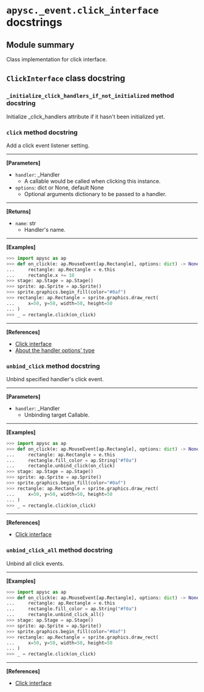 # `apysc._event.click_interface` docstrings

## Module summary

Class implementation for click interface.

## `ClickInterface` class docstring

### `_initialize_click_handlers_if_not_initialized` method docstring

Initialize _click_handlers attribute if it hasn't been initialized yet.

### `click` method docstring

Add a click event listener setting.<hr>

**[Parameters]**

- `handler`: _Handler
  - A callable would be called when clicking this instance.
- `options`: dict or None, default None
  - Optional arguments dictionary to be passed to a handler.

<hr>

**[Returns]**

- `name`: str
  - Handler's name.

<hr>

**[Examples]**

```py
>>> import apysc as ap
>>> def on_click(e: ap.MouseEvent[ap.Rectangle], options: dict) -> None:
...     rectangle: ap.Rectangle = e.this
...     rectangle.x += 10
>>> stage: ap.Stage = ap.Stage()
>>> sprite: ap.Sprite = ap.Sprite()
>>> sprite.graphics.begin_fill(color="#0af")
>>> rectangle: ap.Rectangle = sprite.graphics.draw_rect(
...     x=50, y=50, width=50, height=50
... )
>>> _ = rectangle.click(on_click)
```

<hr>

**[References]**

- [Click interface](https://simon-ritchie.github.io/apysc/en/click.html)
- [About the handler options' type](https://simon-ritchie.github.io/apysc/en/about_handler_options_type.html)

### `unbind_click` method docstring

Unbind specified handler's click event.<hr>

**[Parameters]**

- `handler`: _Handler
  - Unbinding target Callable.

<hr>

**[Examples]**

```py
>>> import apysc as ap
>>> def on_click(e: ap.MouseEvent[ap.Rectangle], options: dict) -> None:
...     rectangle: ap.Rectangle = e.this
...     rectangle.fill_color = ap.String("#f0a")
...     rectangle.unbind_click(on_click)
>>> stage: ap.Stage = ap.Stage()
>>> sprite: ap.Sprite = ap.Sprite()
>>> sprite.graphics.begin_fill(color="#0af")
>>> rectangle: ap.Rectangle = sprite.graphics.draw_rect(
...     x=50, y=50, width=50, height=50
... )
>>> _ = rectangle.click(on_click)
```

<hr>

**[References]**

- [Click interface](https://simon-ritchie.github.io/apysc/en/click.html)

### `unbind_click_all` method docstring

Unbind all click events.<hr>

**[Examples]**

```py
>>> import apysc as ap
>>> def on_click(e: ap.MouseEvent[ap.Rectangle], options: dict) -> None:
...     rectangle: ap.Rectangle = e.this
...     rectangle.fill_color = ap.String("#f0a")
...     rectangle.unbind_click_all()
>>> stage: ap.Stage = ap.Stage()
>>> sprite: ap.Sprite = ap.Sprite()
>>> sprite.graphics.begin_fill(color="#0af")
>>> rectangle: ap.Rectangle = sprite.graphics.draw_rect(
...     x=50, y=50, width=50, height=50
... )
>>> _ = rectangle.click(on_click)
```

<hr>

**[References]**

- [Click interface](https://simon-ritchie.github.io/apysc/en/click.html)